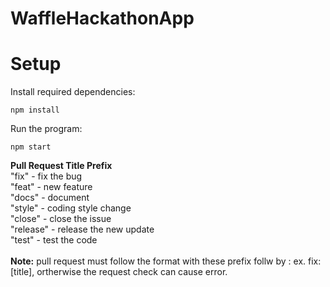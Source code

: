 # WaffleHackathonApp

# Setup

Install required dependencies:
 
  ```
npm install
```
Run the program: 
 ```
npm start
```

<strong>Pull Request Title Prefix</strong><br>
  "fix" - fix the bug<br>
  "feat" - new feature<br>
  "docs" - document<br>
  "style" - coding style change<br>
  "close" - close the issue<br>
  "release" - release the new update<br>
  "test" - test the code<br><br>
<strong>Note:</strong> pull request must follow the format with these prefix follw by : ex. fix:[title], ortherwise the request check can cause error.
